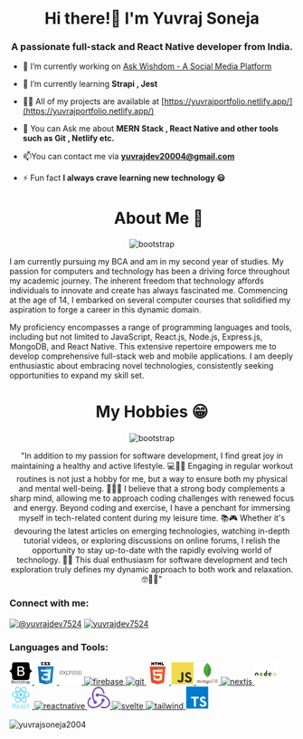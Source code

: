 
<h1 align="center">Hi there!👋 I'm Yuvraj Soneja</h1>
<h3 align="center">A passionate full-stack and React Native developer from India.</h3>

- 🔭 I’m currently working on [Ask Wishdom - A Social Media Platform](https://ask-wishdom-client.netlify.app/)

- 🌱 I’m currently learning **Strapi , Jest**

- 👨‍💻 All of my projects are available at [https://yuvrajportfolio.netlify.app/](https://yuvrajportfolio.netlify.app/)

- 💬 You can Ask me about **MERN Stack , React Native and other tools such as Git , Netlify etc.**

- 📫You can contact me via **yuvrajdev20004@gmail.com**

- ⚡ Fun fact **I always crave learning new technology 😃**

  <h1 align="center">About Me 🤔</h1>
 <p align="center">
    <img src="https://media.tenor.com/yWVIOwocbVsAAAAC/typing-occultic-nine.gif" alt="bootstrap" width="400" height="200" align="center"/>
 </p>
I am currently pursuing my BCA and am in my second year of studies. My passion for computers and technology has been a driving force throughout my academic journey. The inherent freedom that technology affords individuals to innovate and create has always fascinated me. Commencing at the age of 14, I embarked on several computer courses that solidified my aspiration to forge a career in this dynamic domain.

My proficiency encompasses a range of programming languages and tools, including but not limited to JavaScript, React.js, Node.js, Express.js, MongoDB, and React Native. This extensive repertoire empowers me to develop comprehensive full-stack web and mobile applications. I am deeply enthusiastic about embracing novel technologies, consistently seeking opportunities to expand my skill set.
<h1 align="center">My Hobbies 😁</h1>
<p align="center">
    <img src="https://media.tenor.com/dWctGVQUm1sAAAAd/hajime-no-ippo-ippo.gif" alt="bootstrap" width="400" height="200" align="center"/>
 </p>
<p align="center">
"In addition to my passion for software development, I find great joy in maintaining a healthy and active lifestyle. 💻🏋️‍♂️ Engaging in regular workout routines is not just a hobby for me, but a way to ensure both my physical and mental well-being. 💪🧘‍♂️ I believe that a strong body complements a sharp mind, allowing me to approach coding challenges with renewed focus and energy. Beyond coding and exercise, I have a penchant for immersing myself in tech-related content during my leisure time. 📚🎮 Whether it's devouring the latest articles on emerging technologies, watching in-depth tutorial videos, or exploring discussions on online forums, I relish the opportunity to stay up-to-date with the rapidly evolving world of technology. 🚀🌐 This dual enthusiasm for software development and tech exploration truly defines my dynamic approach to both work and relaxation. 🤓🏃‍♂️"
</p>
<h3 align="left">Connect with me:</h3>
<p align="left">
<a href="https://twitter.com/@yuvrajdev7524" target="blank"><img align="center" src="https://raw.githubusercontent.com/rahuldkjain/github-profile-readme-generator/master/src/images/icons/Social/twitter.svg" alt="@yuvrajdev7524" height="30" width="40" /></a>
<a href="https://www.linkedin.com/in/yuvrajsoneja/" target="blank"><img align="center" src="https://raw.githubusercontent.com/rahuldkjain/github-profile-readme-generator/master/src/images/icons/Social/linked-in-alt.svg" alt="yuvrajdev7524" height="30" width="40" /></a>
</p>

<h3 align="left">Languages and Tools:</h3>
<p align="left"> <a href="https://getbootstrap.com" target="_blank" rel="noreferrer"> <img src="https://raw.githubusercontent.com/devicons/devicon/master/icons/bootstrap/bootstrap-plain-wordmark.svg" alt="bootstrap" width="40" height="40"/> </a> <a href="https://www.w3schools.com/css/" target="_blank" rel="noreferrer"> <img src="https://raw.githubusercontent.com/devicons/devicon/master/icons/css3/css3-original-wordmark.svg" alt="css3" width="40" height="40"/> </a> <a href="https://expressjs.com" target="_blank" rel="noreferrer"> <img src="https://raw.githubusercontent.com/devicons/devicon/master/icons/express/express-original-wordmark.svg" alt="express" width="40" height="40"/> </a> <a href="https://firebase.google.com/" target="_blank" rel="noreferrer"> <img src="https://www.vectorlogo.zone/logos/firebase/firebase-icon.svg" alt="firebase" width="40" height="40"/> </a> <a href="https://git-scm.com/" target="_blank" rel="noreferrer"> <img src="https://www.vectorlogo.zone/logos/git-scm/git-scm-icon.svg" alt="git" width="40" height="40"/> </a> <a href="https://www.w3.org/html/" target="_blank" rel="noreferrer"> <img src="https://raw.githubusercontent.com/devicons/devicon/master/icons/html5/html5-original-wordmark.svg" alt="html5" width="40" height="40"/> </a> <a href="https://developer.mozilla.org/en-US/docs/Web/JavaScript" target="_blank" rel="noreferrer"> <img src="https://raw.githubusercontent.com/devicons/devicon/master/icons/javascript/javascript-original.svg" alt="javascript" width="40" height="40"/> </a> <a href="https://www.mongodb.com/" target="_blank" rel="noreferrer"> <img src="https://raw.githubusercontent.com/devicons/devicon/master/icons/mongodb/mongodb-original-wordmark.svg" alt="mongodb" width="40" height="40"/> </a> <a href="https://nextjs.org/" target="_blank" rel="noreferrer"> <img src="https://cdn.worldvectorlogo.com/logos/nextjs-2.svg" alt="nextjs" width="40" height="40"/> </a> <a href="https://nodejs.org" target="_blank" rel="noreferrer"> <img src="https://raw.githubusercontent.com/devicons/devicon/master/icons/nodejs/nodejs-original-wordmark.svg" alt="nodejs" width="40" height="40"/> </a> <a href="https://reactjs.org/" target="_blank" rel="noreferrer"> <img src="https://raw.githubusercontent.com/devicons/devicon/master/icons/react/react-original-wordmark.svg" alt="react" width="40" height="40"/> </a> <a href="https://reactnative.dev/" target="_blank" rel="noreferrer"> <img src="https://reactnative.dev/img/header_logo.svg" alt="reactnative" width="40" height="40"/> </a> <a href="https://redux.js.org" target="_blank" rel="noreferrer"> <img src="https://raw.githubusercontent.com/devicons/devicon/master/icons/redux/redux-original.svg" alt="redux" width="40" height="40"/> </a> <a href="https://svelte.dev" target="_blank" rel="noreferrer"> <img src="https://upload.wikimedia.org/wikipedia/commons/1/1b/Svelte_Logo.svg" alt="svelte" width="40" height="40"/> </a> <a href="https://tailwindcss.com/" target="_blank" rel="noreferrer"> <img src="https://www.vectorlogo.zone/logos/tailwindcss/tailwindcss-icon.svg" alt="tailwind" width="40" height="40"/> </a> <a href="https://www.typescriptlang.org/" target="_blank" rel="noreferrer"> <img src="https://raw.githubusercontent.com/devicons/devicon/master/icons/typescript/typescript-original.svg" alt="typescript" width="40" height="40"/> </a> </p>

<p><img align="center" src="https://github-readme-stats.vercel.app/api/top-langs?username=yuvrajsoneja2004&show_icons=true&locale=en&layout=compact" alt="yuvrajsoneja2004" /></p>
